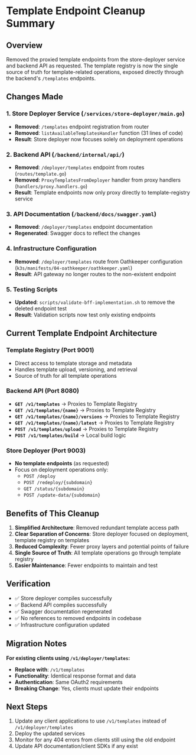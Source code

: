 # Template Endpoint Cleanup Summary

## Overview
Removed the proxied template endpoints from the store-deployer service and backend API as requested. The template registry is now the single source of truth for template-related operations, exposed directly through the backend's `/templates` endpoints.

## Changes Made

### 1. Store Deployer Service (`/services/store-deployer/main.go`)
- **Removed**: `/templates` endpoint registration from router
- **Removed**: `listAvailableTemplatesHandler` function (31 lines of code)
- **Result**: Store deployer now focuses solely on deployment operations

### 2. Backend API (`/backend/internal/api/`)
- **Removed**: `/deployer/templates` endpoint from routes (`routes/template.go`)
- **Removed**: `ProxyTemplatesFromDeployer` handler from proxy handlers (`handlers/proxy.handlers.go`)
- **Result**: Template endpoints now only proxy directly to template-registry service

### 3. API Documentation (`/backend/docs/swagger.yaml`)
- **Removed**: `/deployer/templates` endpoint documentation
- **Regenerated**: Swagger docs to reflect the changes

### 4. Infrastructure Configuration
- **Removed**: `/deployer/templates` route from Oathkeeper configuration (`k3s/manifests/04-oathkeeper/oathkeeper.yaml`)
- **Result**: API gateway no longer routes to the non-existent endpoint

### 5. Testing Scripts
- **Updated**: `scripts/validate-bff-implementation.sh` to remove the deleted endpoint test
- **Result**: Validation scripts now test only existing endpoints

## Current Template Endpoint Architecture

### Template Registry (Port 9001)
- Direct access to template storage and metadata
- Handles template upload, versioning, and retrieval
- Source of truth for all template operations

### Backend API (Port 8080)
- **`GET /v1/templates`** → Proxies to Template Registry
- **`GET /v1/templates/{name}`** → Proxies to Template Registry  
- **`GET /v1/templates/{name}/versions`** → Proxies to Template Registry
- **`GET /v1/templates/{name}/latest`** → Proxies to Template Registry
- **`POST /v1/templates/upload`** → Proxies to Template Registry
- **`POST /v1/templates/build`** → Local build logic

### Store Deployer (Port 9003)
- **No template endpoints** (as requested)
- Focus on deployment operations only:
  - `POST /deploy`
  - `POST /redeploy/{subdomain}`
  - `GET /status/{subdomain}`
  - `POST /update-data/{subdomain}`

## Benefits of This Cleanup

1. **Simplified Architecture**: Removed redundant template access path
2. **Clear Separation of Concerns**: Store deployer focused on deployment, template registry on templates
3. **Reduced Complexity**: Fewer proxy layers and potential points of failure
4. **Single Source of Truth**: All template operations go through template registry
5. **Easier Maintenance**: Fewer endpoints to maintain and test

## Verification

- ✅ Store deployer compiles successfully
- ✅ Backend API compiles successfully  
- ✅ Swagger documentation regenerated
- ✅ No references to removed endpoints in codebase
- ✅ Infrastructure configuration updated

## Migration Notes

**For existing clients using `/v1/deployer/templates`:**
- **Replace with**: `/v1/templates`
- **Functionality**: Identical response format and data
- **Authentication**: Same OAuth2 requirements
- **Breaking Change**: Yes, clients must update their endpoints

## Next Steps

1. Update any client applications to use `/v1/templates` instead of `/v1/deployer/templates`
2. Deploy the updated services
3. Monitor for any 404 errors from clients still using the old endpoint
4. Update API documentation/client SDKs if any exist

